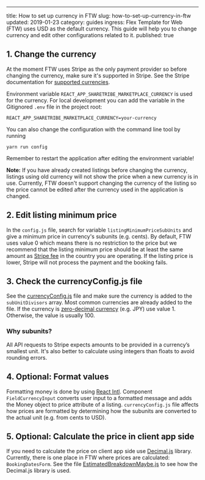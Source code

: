 ---
title: How to set up currency in FTW
slug: how-to-set-up-currency-in-ftw
updated: 2019-01-23
category: guides
ingress:
  Flex Template for Web (FTW) uses USD as the default currency. This
  guide will help you to change currency and edit other configurations
  related to it.
published: true

## 1. Change the currency

At the moment FTW uses Stripe as the only payment provider so before
changing the currency, make sure it's supported in Stripe. See the
Stripe documentation for
[supported currencies](https://stripe.com/docs/currencies).

Environment variable `REACT_APP_SHARETRIBE_MARKETPLACE_CURRENCY` is used
for the currency. For local development you can add the variable in the
Gitignored `.env` file in the project root:

```
REACT_APP_SHARETRIBE_MARKETPLACE_CURRENCY=your-currency
```

You can also change the configuration with the command line tool by
running

```
yarn run config
```

Remember to restart the application after editing the environment
variable!

**Note:** If you have already created listings before changing the
currency, listings using old currency will not show the price when a new
currency is in use. Currently, FTW doesn't support changing the currency
of the listing so the price cannot be edited after the currency used in
the application is changed.


## 2. Edit listing minimum price

In the `config.js` file, search for variable
`listingMinimumPriceSubUnits` and give a minimum price in currency's
subunits (e.g. cents). By default, FTW uses value 0 which means there is
no restriction to the price but we recommend that the listing minimum
price should be at least the same amount as
[Stripe fee](https://stripe.com/docs/currencies#minimum-and-maximum-charge-amounts)
in the country you are operating. If the listing price is lower, Stripe
will not process the payment and the booking fails.


## 3. Check the currencyConfig.js file

See the
[currencyConfig.js](https://github.com/sharetribe/flex-template-web/blob/master/src/util/currencyConfig.js)
file and make sure the currency is added to the `subUnitDivisors` array.
Most common currencies are already added to the file. If the currency is
[zero-decimal currency](https://stripe.com/docs/currencies#zero-decimal)
(e.g. JPY) use value 1. Otherwise, the value is usually 100.

### Why subunits?

All API requests to Stripe expects amounts to be provided in a
currency’s smallest unit. It's also better to calculate using integers
than floats to avoid rounding errors.


## 4. Optional: Format values

Formatting money is done by using
[React Intl](https://github.com/yahoo/react-intl). Component
`FieldCurrencyInput` converts user input to a formatted message and adds
the Money object to price attribute of a listing. `currencyConfig.js`
file affects how prices are formatted by determining how the subunits
are converted to the actual unit (e.g. from cents to USD).


## 5. Optional: Calculate the price in client app side

If you need to calculate the price on client app side use
[Decimal.js](https://github.com/MikeMcl/decimal.js/) library. Currently,
there is one place in FTW where prices are calculated:
`BookingDatesForm`. See the file
[EstimatedBreakdownMaybe.js](https://github.com/sharetribe/flex-template-web/blob/master/src/forms/BookingDatesForm/EstimatedBreakdownMaybe.js)
to see how the Decimal.js library is used.
